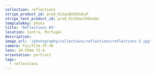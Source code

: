 ```yaml
---
collection: reflections
stripe_product_id: prod_KiSyLBoh55uksP
stripe_test_product_id: prod_KitOSwrVk0saUx
templateKey: photo
title: 'Reflections #3'
location: Sintra, Portugal
description:
image_url: '/photography/collections/reflections/reflections-3.jpg'
camera: Fujifilm XT-30
lens: 16-55mm f2.8
orientation: portrait
tags:
  - reflections
---
```

